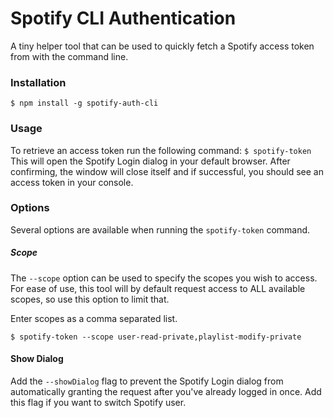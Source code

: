 # Spotify CLI Authentication
A tiny helper tool that can be used to quickly fetch a Spotify access token from with the command line.

### Installation
```$ npm install -g spotify-auth-cli```

### Usage
To retrieve an access token run the following command:
```$ spotify-token```
This will open the Spotify Login dialog in your default browser. After confirming, the window will close itself and if successful, you should see an access token in your console.

### Options
Several options are available when running the `spotify-token` command.

##### Scope
The `--scope` option can be used to specify the scopes you wish to access. For ease of use, this tool will by default request access to ALL available scopes, so use this option to limit that.

Enter scopes as a comma separated list.
```
$ spotify-token --scope user-read-private,playlist-modify-private
```

#### Show Dialog
Add the `--showDialog` flag to prevent the Spotify Login dialog from automatically granting the request after you've already logged in once. Add this flag if you want to switch Spotify user.
